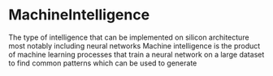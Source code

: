 # MachineIntelligence

The type of intelligence that can be implemented on silicon architecture most notably including neural networks
Machine intelligence is the product of machine learning processes that train a neural network on a large dataset to find common patterns which can be used to generate